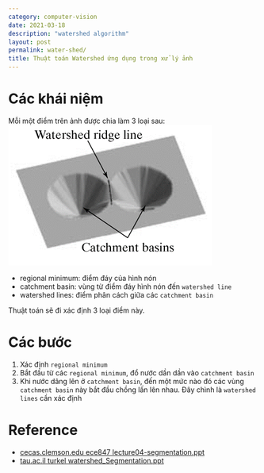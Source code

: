 ```yaml
---
category: computer-vision
date: 2021-03-18
description: "watershed algorithm"
layout: post
permalink: water-shed/
title: Thuật toán Watershed ứng dụng trong xử lý ảnh
---
```



# Các khái niệm
Mỗi một điểm trên ảnh được chia làm 3 loại sau:
![](/images/khai-niem-co-ban.png)

- regional minimum: điểm đáy của hình nón
- catchment basin: vùng từ điểm đáy hình nón đến `watershed line`
- watershed lines: điểm phân cách giữa các `catchment basin` 

Thuật toán sẽ đi xác định 3 loại điểm này.

#  Các bước
1. Xác định `regional minimum`
2. Bắt đầu từ các `regional minimum`, đổ nước dần dần vào `catchment basin`
3. Khi nước dâng lên ở `catchment basin`, đến một mức nào đó các vùng `catchment basin` này bắt đầu chồng lấn lên nhau. Đây chình là `watershed lines` cần xác định
 
# Reference
- [cecas.clemson.edu ece847 lecture04-segmentation.ppt](https://cecas.clemson.edu/~stb/ece847/internal/lectures/lecture04-segmentation.ppt)
- [tau.ac.il turkel watershed_Segmentation.ppt](http://www.math.tau.ac.il/~turkel/notes/watershed_Segmentation.ppt)